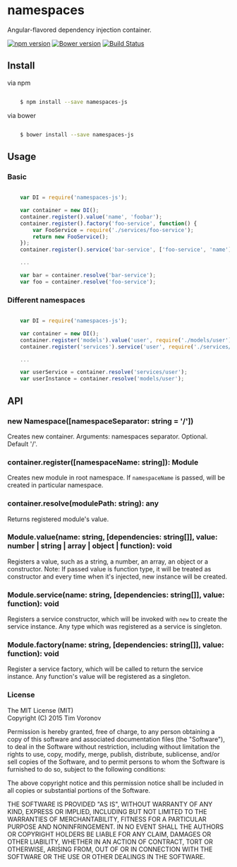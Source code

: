 # namespaces

Angular-flavored dependency injection container.

[![npm version](https://badge.fury.io/js/namespaces-js.svg)](https://www.npmjs.com/package/namespaces-js)
[![Bower version](https://badge.fury.io/bo/namespaces-js.svg)](http://badge.fury.io/bo/namespaces-js)
[![Build Status](https://secure.travis-ci.org/ziflex/namespaces.svg?branch=master)](http://travis-ci.org/ziflex/namespaces)

## Install

via npm

```sh

    $ npm install --save namespaces-js

```
via bower

```sh

    $ bower install --save namespaces-js

```

## Usage

### Basic

```javascript

    var DI = require('namespaces-js');

    var container = new DI();
    container.register().value('name', 'foobar');
    container.register().factory('foo-service', function() {
        var FooService = require('./services/foo-service');
        return new FooService();
    });
    container.register().service('bar-service', ['foo-service', 'name'], require('./services/bar-service'));

    ...

    var bar = container.resolve('bar-service');
    var foo = container.resolve('foo-service');

```

### Different namespaces

```javascript

    var DI = require('namespaces-js');

    var container = new DI();
    container.register('models').value('user', require('./models/user');
    container.register('services').service('user', require('./services/user');

    ...

    var userService = container.resolve('services/user');
    var userInstance = container.resolve('models/user');

```

## API

### new Namespace([namespaceSeparator: string = '/'])

Creates new container.
Arguments: namespaces separator. Optional. Default '/'.

### container.register([namespaceName: string]): Module
Creates new module in root namespace.
If `namespaceName` is passed, will be created in particular namespace.

### container.resolve(modulePath: string): any
Returns registered module's value.

### Module.value(name: string, [dependencies: string[]], value: number | string | array | object | function): void
Registers a value, such as a string, a number, an array, an object or a constructor.
Note: If passed value is function type, it will be treated as constructor and every time when it's injected, new instance will be created.

### Module.service(name: string, [dependencies: string[]], value: function): void
Registers a service constructor, which will be invoked with `new` to create the service instance.
Any type which was registered as a service is singleton.

### Module.factory(name: string, [dependencies: string[]], value: function): void
Register a service factory, which will be called to return the service instance.
Any function's value will be registered as a singleton.

### License

The MIT License (MIT)    
Copyright (C) 2015 Tim Voronov

Permission is hereby granted, free of charge, to any person obtaining a copy
of this software and associated documentation files (the "Software"), to deal
in the Software without restriction, including without limitation the rights
to use, copy, modify, merge, publish, distribute, sublicense, and/or sell
copies of the Software, and to permit persons to whom the Software is
furnished to do so, subject to the following conditions:

The above copyright notice and this permission notice shall be included in
all copies or substantial portions of the Software.

THE SOFTWARE IS PROVIDED "AS IS", WITHOUT WARRANTY OF ANY KIND, EXPRESS OR
IMPLIED, INCLUDING BUT NOT LIMITED TO THE WARRANTIES OF MERCHANTABILITY,
FITNESS FOR A PARTICULAR PURPOSE AND NONINFRINGEMENT. IN NO EVENT SHALL THE
AUTHORS OR COPYRIGHT HOLDERS BE LIABLE FOR ANY CLAIM, DAMAGES OR OTHER
LIABILITY, WHETHER IN AN ACTION OF CONTRACT, TORT OR OTHERWISE, ARISING FROM,
OUT OF OR IN CONNECTION WITH THE SOFTWARE OR THE USE OR OTHER DEALINGS IN
THE SOFTWARE.
